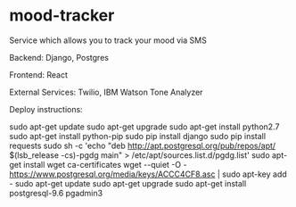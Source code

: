 # mood-tracker
Service which allows you to track your mood via SMS


Backend: Django, Postgres

Frontend: React

External Services: Twilio, IBM Watson Tone Analyzer



Deploy instructions:

sudo apt-get update
sudo apt-get upgrade
sudo apt-get install python2.7
sudo apt-get install python-pip
sudo pip install django
sudo pip install requests
sudo sh -c 'echo "deb http://apt.postgresql.org/pub/repos/apt/ $(lsb_release -cs)-pgdg main" > /etc/apt/sources.list.d/pgdg.list'
sudo apt-get install wget ca-certificates
wget --quiet -O - https://www.postgresql.org/media/keys/ACCC4CF8.asc | sudo apt-key add -
sudo apt-get update
sudo apt-get upgrade
sudo apt-get install postgresql-9.6 pgadmin3
